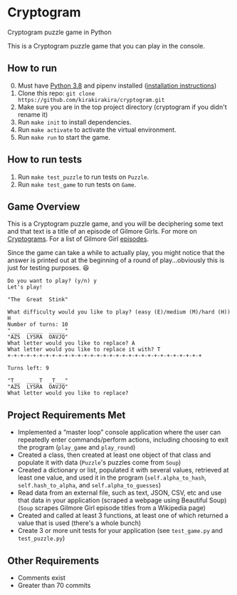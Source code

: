 # Cryptogram
Cryptogram puzzle game in Python

This is a Cryptogram puzzle game that you can play in the console.

## How to run
0. Must have [Python 3.8](https://www.python.org/downloads/) and pipenv installed ([installation instructions](https://pypi.org/project/pipenv/))
1. Clone this repo: `git clone https://github.com/kirakirakira/cryptogram.git`
2. Make sure you are in the top project directory (cryptogram if you didn't rename it)
2. Run `make init` to install dependencies.
3. Run `make activate` to activate the virtual environment.
4. Run `make run` to start the game.

## How to run tests
1. Run `make test_puzzle` to run tests on `Puzzle`.
2. Run `make test_game` to run tests on `Game`.

## Game Overview
This is a Cryptogram puzzle game, and you will be deciphering some text and that text is a title of an episode of Gilmore Girls. For more on [Cryptograms](https://en.wikipedia.org/wiki/Cryptogram). For a list of Gilmore Girl [episodes](https://en.wikipedia.org/wiki/List_of_Gilmore_Girls_episodes).

Since the game can take a while to actually play, you might notice that the answer is printed out at the beginning of a round of play...obviously this is just for testing purposes. :satisfied:

```
Do you want to play? (y/n) y
Let's play!

"The  Great  Stink"

What difficulty would you like to play? (easy (E)/medium (M)/hard (H)) H
Number of turns: 10
"___  _____  _____"
"AZS  LYSRA  OAVJQ"
What letter would you like to replace? A
What letter would you like to replace it with? T
+-+-+-+-+-+-+-+-+-+-+-+-+-+-+-+-+-+-+-+-+-+-+-+-+-+-+-+-+-+-+
    
Turns left: 9

"T__  ____T  _T___"
"AZS  LYSRA  OAVJQ"
What letter would you like to replace? 
```

## Project Requirements Met
- Implemented a “master loop” console application where the user can repeatedly enter commands/perform actions, including choosing to exit the program (`play_game` and `play_round`)
- Created a class, then created at least one object of that class and populate it with data (`Puzzle`'s puzzles come from `Soup`)
- Created a dictionary or list, populated it with several values, retrieved at least one value, and used it in the program (`self.alpha_to_hash`, `self.hash_to_alpha`, and `self.alpha_to_guesses`)
- Read data from an external file, such as text, JSON, CSV, etc and use that data in your application (scraped a webpage using Beautiful Soup) (`Soup` scrapes Gilmore Girl episode titles from a Wikipedia page)
- Created and called at least 3 functions, at least one of which returned a value that is used (there's a whole bunch)
- Create 3 or more unit tests for your application (see `test_game.py` and `test_puzzle.py`)

## Other Requirements
- Comments exist
- Greater than 70 commits


